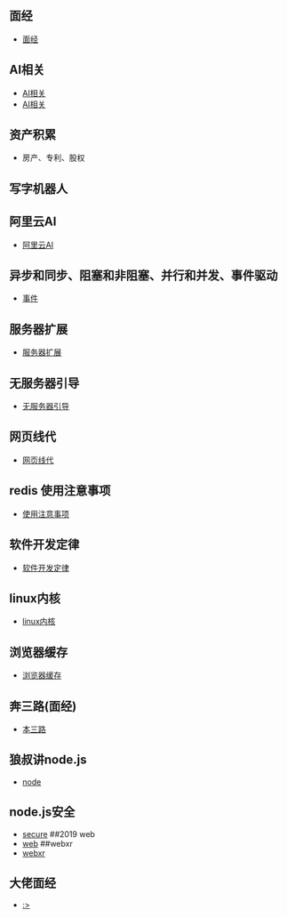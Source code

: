 ## 面经
- [面经](https://www.infoq.cn/article/gkUZZ_qQ6gCuoqpSAcw3)
## AI相关
- [AI相关](https://www.infoq.cn/article/YGy9JkRvyD-BIOdcKzRa)
- [AI相关](https://www.infoq.cn/article/UB7YFmdUoNO*MeDHomho)
## 资产积累
- 房产、专利、股权
## 写字机器人
## 阿里云AI
- [阿里云AI](https://www.infoq.cn/article/NxTj8-xC2KIZxGiFVMMu)
## 异步和同步、阻塞和非阻塞、并行和并发、事件驱动
- [事件](https://luminousmen.com/post/asynchronous-programming-blocking-and-non-blocking)
## 服务器扩展
- [服务器扩展](https://arcentry.com/blog/scaling-webapps-for-newbs-and-non-techies/)
## 无服务器引导
- [无服务器引导](https://arcentry.com/blog/)
## 网页线代
- [网页线代](http://immersivemath.com/ila/learnmore.html)
## redis 使用注意事项
- [使用注意事项](https://www.infoq.cn/article/K7dB5AFKI9mr5Ugbs_px)
## 软件开发定律
- [软件开发定律](https://www.infoq.cn/article/1dyfkOTeohgHSCh_Xle9)
## linux内核
- [linux内核](https://xinqiu.gitbooks.io/linux-insides-cn/content/Booting/linux-bootstrap-1.html)
## 浏览器缓存
- [浏览器缓存](https://www.infoq.cn/article/8VU-VCrhoxducaFPrNOL)
## 奔三路(面经)
- [本三路](http://www.bslxx.com/)
## 狼叔讲node.js
- [node](https://yq.aliyun.com/articles/615518)
## node.js安全
- [secure](https://segmentfault.com/a/1190000003860400)
##2019 web
- [web](https://www.infoq.cn/article/DcIG3BX0DG*YrcyJCttC)
##webxr
- [webxr](https://www.w3.org/TR/webxr/)
## 大佬面经
- [:>](http://www.bslxx.com/a/mianshiti/bijingmianjing/2018/0611/1998.html)